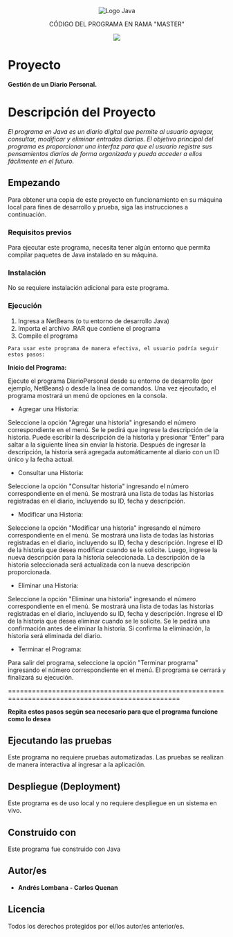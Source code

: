 <p align="center">
    <img src="https://seeklogo.com/images/J/java-logo-7833D1D21A-seeklogo.com.png" alt="Logo Java">
</p>

<p align="center">
    CÓDIGO DEL PROGRAMA EN RAMA "MASTER"
</p>

<p align="center">
    <img src="https://img.shields.io/badge/GitHub-%23121011.svg?style=for-the-badge&logo=github&logoColor=white">
</p>

# Proyecto

**Gestión de un Diario Personal.**

# Descripción del Proyecto

*El programa en Java es un diario digital que permite al usuario agregar, consultar, modificar y eliminar entradas diarias. El objetivo principal del programa es proporcionar una interfaz para que el usuario registre sus pensamientos diarios de forma organizada y pueda acceder a ellos fácilmente en el futuro.*

## Empezando

Para obtener una copia de este proyecto en funcionamiento en su máquina local para fines de desarrollo y prueba, siga las instrucciones a continuación.

### Requisitos previos

Para ejecutar este programa, necesita tener algún entorno que permita compilar paquetes de Java instalado en su máquina.

### Instalación

No se requiere instalación adicional para este programa.

### Ejecución

1. Ingresa a NetBeans (o tu entorno de desarrollo Java)
2. Importa el archivo .RAR que contiene el programa
3. Compile el programa 
```
Para usar este programa de manera efectiva, el usuario podría seguir estos pasos:
```
**Inicio del Programa:**

Ejecute el programa DiarioPersonal desde su entorno de desarrollo (por ejemplo, NetBeans) o desde la línea de comandos.
Una vez ejecutado, el programa mostrará un menú de opciones en la consola.

* Agregar una Historia:

Seleccione la opción "Agregar una historia" ingresando el número correspondiente en el menú.
Se le pedirá que ingrese la descripción de la historia.
Puede escribir la descripción de la historia y presionar "Enter" para saltar a la siguiente línea sin enviar la historia.
Después de ingresar la descripción, la historia será agregada automáticamente al diario con un ID único y la fecha actual.

* Consultar una Historia:

Seleccione la opción "Consultar historia" ingresando el número correspondiente en el menú.
Se mostrará una lista de todas las historias registradas en el diario, incluyendo su ID, fecha y descripción.

* Modificar una Historia:

Seleccione la opción "Modificar una historia" ingresando el número correspondiente en el menú.
Se mostrará una lista de todas las historias registradas en el diario, incluyendo su ID, fecha y descripción.
Ingrese el ID de la historia que desea modificar cuando se le solicite.
Luego, ingrese la nueva descripción para la historia seleccionada.
La descripción de la historia seleccionada será actualizada con la nueva descripción proporcionada.

* Eliminar una Historia:

Seleccione la opción "Eliminar una historia" ingresando el número correspondiente en el menú.
Se mostrará una lista de todas las historias registradas en el diario, incluyendo su ID, fecha y descripción.
Ingrese el ID de la historia que desea eliminar cuando se le solicite.
Se le pedirá una confirmación antes de eliminar la historia.
Si confirma la eliminación, la historia será eliminada del diario.

* Terminar el Programa:

Para salir del programa, seleccione la opción "Terminar programa" ingresando el número correspondiente en el menú.
El programa se cerrará y finalizará su ejecución.

=================================================================================================

**Repita estos pasos según sea necesario para que el programa funcione como lo desea**

## Ejecutando las pruebas

Este programa no requiere pruebas automatizadas. Las pruebas se realizan de manera interactiva al ingresar a la aplicación.

## Despliegue (Deployment)

Este programa es de uso local y no requiere despliegue en un sistema en vivo.

## Construido con

Este programa fue construido con Java

## Autor/es

* **Andrés Lombana - Carlos Quenan** 

## Licencia

Todos los derechos protegidos por el/los autor/es anterior/es.
